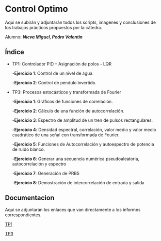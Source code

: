 
# Control Optimo

Aquí se subirán y adjuntarán todos los scripts, imagenes y conclusiones de los trabajos prácticos propuestos por la cátedra.

Alumno: _**Nieva Miguel, Pedro Valentin**_
## Índice

- TP1: Controlador PID – Asignación de polos - LQR
  
  -**Ejercicio 1**: Control de un nivel de agua.
    
  
  -**Ejercicio 2**: Control de pendulo invertido.

- TP3: Procesos estocásticos y transformada de Fourier

  -**Ejercicio 1**: Gráficos de funciones de correlación.
  
  
  -**Ejercicio 2**: Cálculo de una función de autocorrelación.


  -**Ejercicio 3**: Espectro de amplitud de un tren de pulsos rectangulares.
  
  
  -**Ejercicio 4**: Densidad espectral, correlación, valor medio y valor medio cuadrático de una señal con transformada de Fourier.


  -**Ejercicio 5**: Funciones de Autocorrelación y autoespectro de potencia de ruido blanco.


  -**Ejercicio 6**: Generar una secuencia numérica pseudoaleatoria, autocorrelación y espectro


  -**Ejercicio 7**: Generación de PRBS


  -**Ejercicio 8**: Demostración de intercorrelación de entrada y salida
  
## Documentacion

Aquí se adjuntarán los enlaces que van directamente a los informes correspondientes.

[TP1](https://github.com/valkur5/Control-Optimo/blob/main/TP1/Trabajo%20Pr%C3%A1ctico%20N%C2%B01%20-%20Control%20%C3%B3ptimo%20-%20Nieva%20Miguel%20Pedro%20Valentin.pdf)

[TP3](https://github.com/valkur5/Control-Optimo/blob/main/TP3/Trabajo%20Pr%C3%A1ctico%20N%C2%B03_%20Procesos%20estoc%C3%A1sticos%20y%20transformada%20de%20Fourier.pdf)


